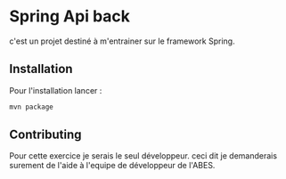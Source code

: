 
# Spring Api back

c'est un projet destiné à m'entrainer sur le framework Spring.

## Installation

Pour l'installation lancer :

```bash
mvn package
```


## Contributing
Pour cette exercice je serais le seul développeur. ceci dit je demanderais surement de l'aide à l'equipe de développeur de l'ABES.
